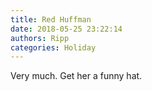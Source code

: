 ```yaml
---
title: Red Huffman
date: 2018-05-25 23:22:14
authors: Ripp
categories: Holiday
---
```


 Very much. Get her a funny hat.